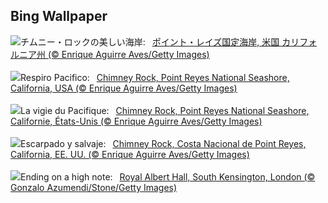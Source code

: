 ## Bing Wallpaper
![](https://www.bing.com/th?id=OHR.PointReyesSeashore_JA-JP7685899201_UHD.jpg&w=1000)チムニー・ロックの美しい海岸:&nbsp;&ensp;[ポイント・レイズ国定海岸, 米国 カリフォルニア州 (© Enrique Aguirre Aves/Getty Images)](https://www.bing.com/th?id=OHR.PointReyesSeashore_JA-JP7685899201_UHD.jpg)
<br><br/>
![](https://www.bing.com/th?id=OHR.PointReyesSeashore_IT-IT5474043109_UHD.jpg&w=1000)Respiro Pacifico:&nbsp;&ensp;[Chimney Rock, Point Reyes National Seashore, California, USA (© Enrique Aguirre Aves/Getty Images)](https://www.bing.com/th?id=OHR.PointReyesSeashore_IT-IT5474043109_UHD.jpg)
<br><br/>
![](https://www.bing.com/th?id=OHR.PointReyesSeashore_FR-FR5791711233_UHD.jpg&w=1000)La vigie du Pacifique:&nbsp;&ensp;[Chimney Rock, Point Reyes National Seashore, Californie, États-Unis (© Enrique Aguirre Aves/Getty Images)](https://www.bing.com/th?id=OHR.PointReyesSeashore_FR-FR5791711233_UHD.jpg)
<br><br/>
![](https://www.bing.com/th?id=OHR.PointReyesSeashore_ES-ES8209669177_UHD.jpg&w=1000)Escarpado y salvaje:&nbsp;&ensp;[Chimney Rock, Costa Nacional de Point Reyes, California, EE. UU. (© Enrique Aguirre Aves/Getty Images)](https://www.bing.com/th?id=OHR.PointReyesSeashore_ES-ES8209669177_UHD.jpg)
<br><br/>
![](https://www.bing.com/th?id=OHR.PromsNight2025_EN-GB2154998430_UHD.jpg&w=1000)Ending on a high note:&nbsp;&ensp;[Royal Albert Hall, South Kensington, London (© Gonzalo Azumendi/Stone/Getty Images)](https://www.bing.com/th?id=OHR.PromsNight2025_EN-GB2154998430_UHD.jpg)
<br><br/>
